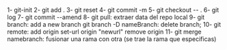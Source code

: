 1- git-init
2- git add .
3- git reset
4- git commit -m 
5- git checkout -- .
6- git log
7- git commit --amend
8- git pull: extraer data del repo local
9- git branch: add a new branch
    git branch -D nameBranch: delete branch;
10- git remote:
            add origin 
            set-url origin "newurl"
            remove origin
11- git merge namebranch: fusionar una rama con otra (se trae la rama que especificas)
